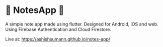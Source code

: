# 🚧 NotesApp 🚧

A simple note app made using flutter. Designed for Android, iOS and web. Using Firebase Authentication and Cloud Firestore.

Live at: https://ashishsumann.github.io/notes-app/
